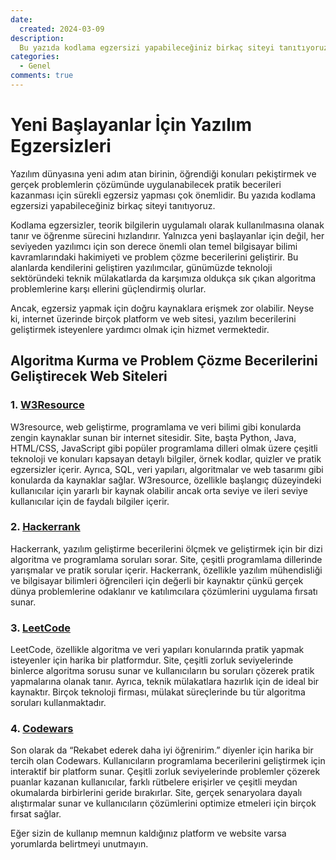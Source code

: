 ```yaml
---
date:
  created: 2024-03-09
description:
  Bu yazıda kodlama egzersizi yapabileceğiniz birkaç siteyi tanıtıyoruz.
categories:
  - Genel
comments: true
---
```


# Yeni Başlayanlar İçin Yazılım Egzersizleri

Yazılım dünyasına yeni adım atan birinin, öğrendiği konuları pekiştirmek ve gerçek problemlerin çözümünde uygulanabilecek pratik becerileri kazanması için sürekli egzersiz yapması çok önemlidir. Bu yazıda kodlama egzersizi yapabileceğiniz birkaç siteyi tanıtıyoruz.

<!-- more -->

Kodlama egzersizler, teorik bilgilerin uygulamalı olarak kullanılmasına olanak tanır ve öğrenme sürecini hızlandırır. Yalnızca yeni başlayanlar için değil, her seviyeden yazılımcı için son derece önemli olan temel bilgisayar bilimi kavramlarındaki hakimiyeti ve problem çözme becerilerini geliştirir. Bu alanlarda kendilerini geliştiren yazılımcılar, günümüzde teknoloji sektöründeki teknik mülakatlarda da karşımıza oldukça sık çıkan algoritma problemlerine karşı ellerini güçlendirmiş olurlar.

Ancak, egzersiz yapmak için doğru kaynaklara erişmek zor olabilir. Neyse ki, internet üzerinde birçok platform ve web sitesi, yazılım becerilerini geliştirmek isteyenlere yardımcı olmak için hizmet vermektedir.

## Algoritma Kurma ve Problem Çözme Becerilerini Geliştirecek Web Siteleri

### 1. [W3Resource](https://www.w3resource.com)
W3resource, web geliştirme, programlama ve veri bilimi gibi konularda zengin kaynaklar sunan bir internet sitesidir. Site, başta Python, Java, HTML/CSS, JavaScript gibi popüler programlama dilleri olmak üzere çeşitli teknoloji ve konuları kapsayan detaylı bilgiler, örnek kodlar, quizler ve pratik egzersizler içerir. Ayrıca, SQL, veri yapıları, algoritmalar ve web tasarımı gibi konularda da kaynaklar sağlar. W3resource, özellikle başlangıç düzeyindeki kullanıcılar için yararlı bir kaynak olabilir ancak orta seviye ve ileri seviye kullanıcılar için de faydalı bilgiler içerir.

### 2. [Hackerrank](https://www.hackerrank.com)
Hackerrank, yazılım geliştirme becerilerini ölçmek ve geliştirmek için bir dizi algoritma ve programlama soruları sorar. Site, çeşitli programlama dillerinde yarışmalar ve pratik sorular içerir. Hackerrank, özellikle yazılım mühendisliği ve bilgisayar bilimleri öğrencileri için değerli bir kaynaktır çünkü gerçek dünya problemlerine odaklanır ve katılımcılara çözümlerini uygulama fırsatı sunar.

### 3. [LeetCode](https://www.leetcode.com)
LeetCode, özellikle algoritma ve veri yapıları konularında pratik yapmak isteyenler için harika bir platformdur. Site, çeşitli zorluk seviyelerinde binlerce algoritma sorusu sunar ve kullanıcıların bu soruları çözerek pratik yapmalarına olanak tanır. Ayrıca, teknik mülakatlara hazırlık için de ideal bir kaynaktır. Birçok teknoloji firması, mülakat süreçlerinde bu tür algoritma soruları kullanmaktadır.

### 4. [Codewars](https://www.codewars.com)
Son olarak da “Rekabet ederek daha iyi öğrenirim.” diyenler için harika bir tercih olan Codewars. Kullanıcıların programlama becerilerini geliştirmek için interaktif bir platform sunar. Çeşitli zorluk seviyelerinde problemler çözerek puanlar kazanan kullanıcılar, farklı rütbelere erişirler ve çeşitli meydan okumalarda birbirlerini geride bırakırlar. Site, gerçek senaryolara dayalı alıştırmalar sunar ve kullanıcıların çözümlerini optimize etmeleri için birçok fırsat sağlar.

Eğer sizin de kullanıp memnun kaldığınız platform ve website varsa yorumlarda belirtmeyi unutmayın.